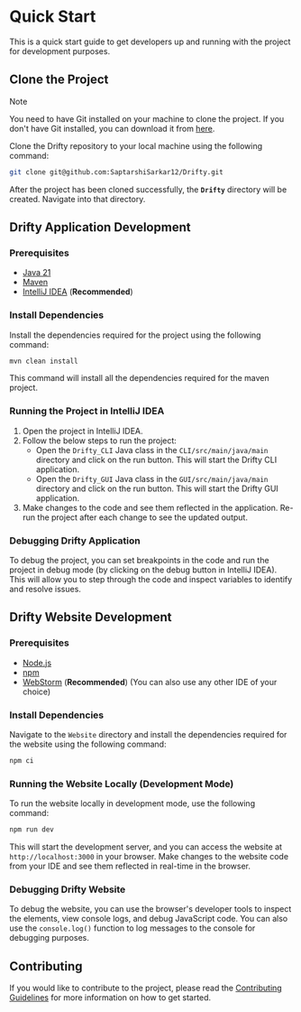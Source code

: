 # Quick Start

This is a quick start guide to get developers up and running with the project for development purposes.

## Clone the Project

> [!NOTE]
> You need to have Git installed on your machine to clone the project. If you don't have Git installed, you can download it from [here](https://git-scm.com/downloads).

Clone the Drifty repository to your local machine using the following command:

```bash
git clone git@github.com:SaptarshiSarkar12/Drifty.git
```
After the project has been cloned successfully, the **`Drifty`** directory will be created. Navigate into that directory.

## Drifty Application Development

### Prerequisites

- [Java 21](https://www.oracle.com/java/technologies/downloads/#java21)
- [Maven](https://maven.apache.org/download.cgi)
- [IntelliJ IDEA](https://www.jetbrains.com/idea/) (**Recommended**)

### Install Dependencies

Install the dependencies required for the project using the following command:

```bash
mvn clean install
```
This command will install all the dependencies required for the maven project.

### Running the Project in IntelliJ IDEA

1. Open the project in IntelliJ IDEA.
2. Follow the below steps to run the project:
   - Open the `Drifty_CLI` Java class in the `CLI/src/main/java/main` directory and click on the run button. This will start the Drifty CLI application.
   - Open the `Drifty_GUI` Java class in the `GUI/src/main/java/main` directory and click on the run button. This will start the Drifty GUI application.
3. Make changes to the code and see them reflected in the application. Re-run the project after each change to see the updated output.

### Debugging Drifty Application

To debug the project, you can set breakpoints in the code and run the project in debug mode (by clicking on the debug button in IntelliJ IDEA). This will allow you to step through the code and inspect variables to identify and resolve issues.

## Drifty Website Development

### Prerequisites

- [Node.js](https://nodejs.org/en/download/)
- [npm](https://www.npmjs.com/get-npm)
- [WebStorm](https://www.jetbrains.com/webstorm/) (**Recommended**) (You can also use any other IDE of your choice)

### Install Dependencies

Navigate to the `Website` directory and install the dependencies required for the website using the following command:

```bash
npm ci
```

### Running the Website Locally (Development Mode)

To run the website locally in development mode, use the following command:

```bash
npm run dev
```

This will start the development server, and you can access the website at `http://localhost:3000` in your browser.
Make changes to the website code from your IDE and see them reflected in real-time in the browser.

### Debugging Drifty Website

To debug the website, you can use the browser's developer tools to inspect the elements, view console logs, and debug JavaScript code. You can also use the `console.log()` function to log messages to the console for debugging purposes.

## Contributing

If you would like to contribute to the project, please read the [Contributing Guidelines](../Contributing.md) for more information on how to get started.